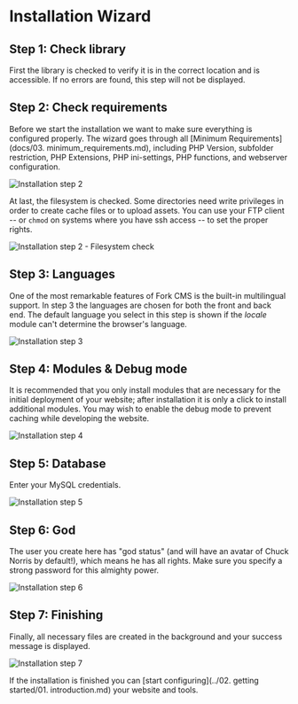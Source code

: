 # Installation Wizard

## Step 1: Check library

First the library is checked to verify it is in the correct location and is accessible. If no errors are found, this step will not be displayed.


## Step 2: Check requirements

Before we start the installation we want to make sure everything is configured properly. The wizard goes through all [Minimum Requirements](docs/03. minimum_requirements.md), including PHP Version, subfolder restriction, PHP Extensions, PHP ini-settings, PHP functions, and webserver configuration.

![Installation step 2](https://github.com/forkcms/documentation/raw/master/01.%20installation/assets/installation_step2.png)

At last, the filesystem is checked. Some directories need write privileges in order to create cache files or to upload assets. You can use your FTP client -- or `chmod` on systems where you have ssh access -- to set the proper rights.

![Installation step 2 - Filesystem check](https://github.com/forkcms/documentation/raw/master/01.%20installation/assets/installation_step2_filesystem.png)


## Step 3: Languages

One of the most remarkable features of Fork CMS is the built-in multilingual support. In step 3 the languages are chosen for both the front and back end. The default language you select in this step is shown if the *locale* module can't determine the browser's language.

![Installation step 3](https://github.com/forkcms/documentation/raw/master/01.%20installation/assets/installation_step3.png)


## Step 4: Modules & Debug mode

It is recommended that you only install modules that are necessary for the initial deployment of your website; after installation it is only a click to install additional modules. You may wish to enable the debug mode to prevent caching while developing the website.

![Installation step 4](https://github.com/forkcms/documentation/raw/master/01.%20installation/assets/installation_step4.png)


## Step 5: Database

Enter your MySQL credentials.

![Installation step 5](https://github.com/forkcms/documentation/raw/master/01.%20installation/assets/installation_step5.png)


## Step 6: God

The user you create here has "god status" (and will have an avatar of Chuck Norris by default!), which means he has all rights. Make sure you specify a strong password for this almighty power.

![Installation step 6](https://github.com/forkcms/documentation/raw/master/01.%20installation/assets/installation_step6.png)


## Step 7: Finishing

Finally, all necessary files are created in the background and your success message is displayed.

![Installation step 7](https://github.com/forkcms/documentation/raw/master/01.%20installation/assets/installation_step7.png)

If the installation is finished you can [start configuring](../02. getting started/01. introduction.md) your website and tools.
